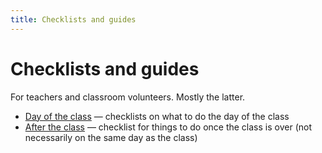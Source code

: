 ```yaml
---
title: Checklists and guides
---
```


# Checklists and guides

For teachers and classroom volunteers. Mostly the latter.

* [Day of the class](day-of-class.html) — checklists on what to do the day of the class
* [After the class](after-class.html) — checklist for things to do once the class is over (not necessarily on the same day as the class)

